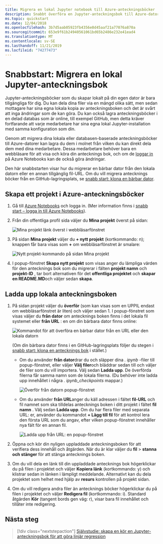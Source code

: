 ```yaml
---
title: Migrera en lokal Jupyter notebook till Azure-anteckningsböcker
description: Snabbt överföra en Jupyter-anteckningsbok till Azure-datorer från din lokala dator eller en URL och sedan dela den för samarbete.
ms.topic: quickstart
ms.date: 12/04/2018
ms.openlocfilehash: 3b7d5aab05923fb4356e0d45aaf21a77076a870a
ms.sourcegitcommit: 653e9f61b24940561061bd65b2486e232e41ead4
ms.translationtype: MT
ms.contentlocale: sv-SE
ms.lasthandoff: 11/21/2019
ms.locfileid: "74277473"
---
```

# <a name="quickstart-migrate-a-local-jupyter-notebook"></a>Snabbstart: Migrera en lokal Jupyter-anteckningsbok

Jupyter-anteckningsböcker som du skapar lokalt på din egen dator är bara tillgängliga för dig. Du kan dela dina filer via en mängd olika sätt, men sedan mottagare har sina egna lokala kopia av anteckningsboken och det är svårt att inga ändringar som de kan göra. Du kan också lagra anteckningsböcker i en delad databas som är online, till exempel GitHub, men detta kräver fortfarande att varje medarbetare har sina egna lokal Jupyter-installation med samma konfiguration som din.

Genom att migrera dina lokala eller databasen-baserade anteckningsböcker till Azure-datorer kan lagra du dem i molnet från vilken du kan direkt dela dem med dina medarbetare. Dessa medarbetare behöver bara en webbläsare för att visa och köra din antecknings bok, och om de [loggar in](quickstart-sign-in-azure-notebooks.md) på Azure Notebooks kan de också göra ändringar.

Den här snabbstarten visar hur du migrerar en bärbar dator från den lokala datorn eller en annan tillgänglig fil-URL. Om du vill migrera antecknings böcker från en GitHub-lagringsplats, se [snabb start: klona en bärbar dator](quickstart-clone-jupyter-notebook.md).

## <a name="create-a-project-on-azure-notebooks"></a>Skapa ett projekt i Azure-anteckningsböcker

1. Gå till [Azure Notebooks](https://notebooks.azure.com) och logga in. (Mer information finns i [snabb start – logga in till Azure Notebooks](quickstart-sign-in-azure-notebooks.md)).

1. Från din offentliga profil sida väljer du **Mina projekt** överst på sidan:

    ![Mina projekt länk överst i webbläsarfönstret](media/quickstarts/my-projects-link.png)

1. På sidan **Mina projekt** väljer du **+ nytt projekt** (kortkommando: n); knappen får bara visas som **+** om webbläsarfönstret är smalare:

    ![Nytt projekt-kommando på sidan Mina projekt](media/quickstarts/new-project-command.png)

1. I popup-fönstret **Skapa nytt projekt** som visas anger du lämpliga värden för den antecknings bok som du migrerar i fälten **projekt namn** och **projekt-ID** , tar bort alternativen för det **offentliga projektet** och **skapar en README.MD**och väljer sedan **skapa**.

## <a name="upload-the-local-notebook"></a>Ladda upp lokala anteckningsboken

1. På sidan projekt väljer du **överför** (som kan visas som en UPPIL endast om webbläsarfönstret är liten) och väljer sedan 1. I popup-fönstret som visas väljer du **från dator** om antecknings boken finns i det lokala fil systemet eller **från URL** : en om din bärbara dator finns online:

    ![Kommandot för att överföra en bärbar dator från en URL eller den lokala datorn](media/quickstarts/upload-from-computer-url-command.png)

   (Om din bärbara dator finns i en GitHub-lagringsplats följer du stegen i [snabb start: klona en antecknings bok](quickstart-clone-jupyter-notebook.md) i stället.)

   - Om du använder **från dator**drar du och släpper dina *. ipynb* -filer till popup-fönstret, eller väljer **Välj filer**och bläddrar sedan till och väljer de filer som du vill importera. Välj sedan **Ladda upp**. De överförda filerna får samma namn som de lokala filerna. (Du behöver inte ladda upp innehållet i några *. ipynb_checkpoints* mappar.)

     ![Överför från datorn popup-fönstret](media/quickstarts/upload-from-computer-popup.png)

   - Om du använder **från URL**anger du käll adressen i fältet **fil-URL** och fil namnet som ska tilldelas antecknings boken i ditt projekt i fältet **fil namn** . Välj sedan **Ladda upp**. Om du har flera filer med separata URL: er, använder du kommandot **+ Lägg till fil** för att kontrol lera den första URL som du angav, efter vilken popup-fönstret innehåller nya fält för en annan fil.

     ![Ladda upp från URL: en popup-fönstret](media/quickstarts/upload-from-url-popup.png)

1. Öppna och kör din nyligen uppladdade anteckningsboken för att verifiera dess innehåll och åtgärden. När du är klar väljer du **fil** > **stanna och stänger** för att stänga antecknings boken.

1. Om du vill dela en länk till din uppladdade antecknings bok högerklickar du på filen i projektet och väljer **Kopiera länk** (kortkommando: y) och klistrar sedan in länken i lämpligt meddelande. Alternativt kan du dela projektet som helhet med hjälp av **resurs** kontrollen på projekt sidan.

1. Om du vill redigera andra filer än antecknings böcker högerklickar du på filen i projektet och väljer **Redigera fil** (kortkommando: i). Standard åtgärden **Kör** (tangent bords gen väg: r), visar bara fil innehållet och tillåter inte redigering.

## <a name="next-steps"></a>Nästa steg

> [!div class="nextstepaction"]
> [Självstudie: skapa en kör en Jupyter-anteckningsbok för att göra linjär regression](tutorial-create-run-jupyter-notebook.md)
